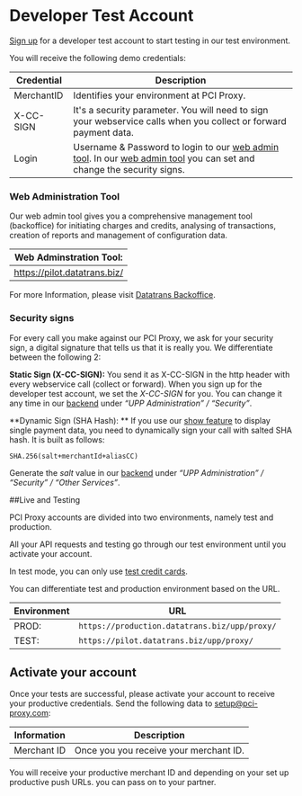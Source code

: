 # Developer Test Account

[Sign up](http://www.pci-proxy.com/) for a developer test account to start testing in our test environment.

You will receive the following demo credentials:

 | Credential | Description |
| -- | -- |
| MerchantID | Identifies your environment at PCI Proxy. |
 | X-CC-SIGN | It's a security parameter. You will need to sign your webservice calls when you collect or forward payment data. |
  | Login | Username & Password to login to our [web admin tool](https://pilot.datatrans.biz/). In our [web admin tool](https://pilot.datatrans.biz/) you can set and change the security signs.  |

### Web Administration Tool

Our web admin tool gives you a comprehensive management tool (backoffice) for initiating charges and credits, analysing of transactions, creation of reports and management of configuration data. 

| **Web Adminstration Tool:** | 
| -- |
| https://pilot.datatrans.biz/|

For more Information, please visit [Datatrans Backoffice](https://www.datatrans.ch/en/offer/backoffice).

### Security signs

For every call you make against our PCI Proxy, we ask for your security sign, a digital signature that tells us that it is really you. We differentiate between the following 2:

**Static Sign (X-CC-SIGN):**
You send it as X-CC-SIGN in the http header with every webservice call (collect or forward). When you sign up for the developer test account, we set the  *X-CC-SIGN* for you. You can change it any time in our [backend](http://pilot.datatrans.biz) under *“UPP Administration” / “Security”*.

**Dynamic Sign (SHA Hash): **
If you use our [show feature](show.html) to display single payment data, you need to dynamically sign your call with salted SHA hash. It is built as follows:

`SHA.256(salt+merchantId+aliasCC)`

Generate the *salt* value in our [backend](http://pilot.datatrans.biz) under *“UPP Administration” / “Security” / “Other Services”*.


##Live and Testing

PCI Proxy accounts are divided into two environments, namely test and production. 

All your API requests and testing go through our test environment until you activate your account. 

In test mode, you can only use [test credit cards](https://www.datatrans.ch/showcase/test-cc-numbers). 

You can differentiate test and production environment based on the URL.

 
 | Environment |URL |
| -- | -- |
| PROD: | `https://production.datatrans.biz/upp/proxy/` |
 | TEST: | `https://pilot.datatrans.biz/upp/proxy/` |


 
## Activate your account

Once your tests are successful, please activate your account to receive your productive credentials. Send the following data to [setup@pci-proxy.com](mailto:setup@pci-proxy.com):

|Information| Description   |
|---|---|
|Merchant ID|Once you  you receive your merchant ID.|

You will receive your productive merchant ID and depending on your set up productive push URLs. you can pass on to your partner. 
